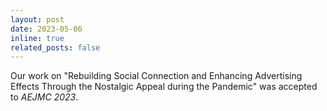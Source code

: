 ```yaml
---
layout: post
date: 2023-05-06 
inline: true
related_posts: false
---
```


Our work on "Rebuilding Social Connection and Enhancing Advertising Effects Through the Nostalgic Appeal during the Pandemic" was accepted to _AEJMC 2023_.
